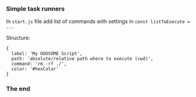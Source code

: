 ### Simple task runners

In `start.js` file add list of commands with settings in `const listToExecute = ...`

Structure:

    {
      label: 'My OOOSOME Script',
      path: 'absolute/relative path where to execute (cwd)',
      command: 'rm -rf ./',
      color: '#hexColor'
    }

### The end
